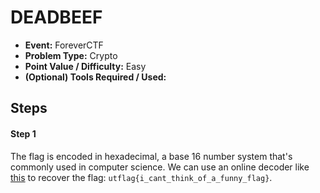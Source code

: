 # DEADBEEF
* **Event:** ForeverCTF
* **Problem Type:** Crypto
* **Point Value / Difficulty:** Easy
* **(Optional) Tools Required / Used:**

## Steps
#### Step 1
The flag is encoded in hexadecimal, a base 16 number system that's commonly used in computer science. We can use an online decoder like [this](https://www.rapidtables.com/convert/number/hex-to-ascii.html) to recover the flag: `utflag{i_cant_think_of_a_funny_flag}`.
